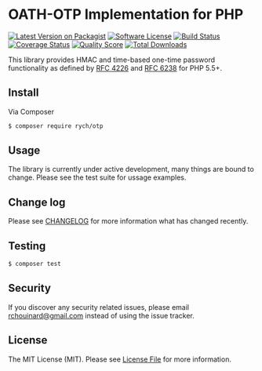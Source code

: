 # OATH-OTP Implementation for PHP

[![Latest Version on Packagist][ico-version]][link-packagist]
[![Software License][ico-license]](LICENSE.md)
[![Build Status][ico-travis]][link-travis]
[![Coverage Status][ico-coveralls]][link-coveralls]
[![Quality Score][ico-code-quality]][link-code-quality]
[![Total Downloads][ico-downloads]][link-downloads]

This library provides HMAC and time-based one-time password functionality as
defined by [RFC 4226](http://www.ietf.org/rfc/rfc4226.txt) and
[RFC 6238](http://www.ietf.org/rfc/rfc6238.txt) for PHP 5.5+.


## Install

Via Composer

``` bash
$ composer require rych/otp
```


## Usage

The library is currently under active development, many things are bound to change. Please see the test suite for
ussage examples.


## Change log

Please see [CHANGELOG](CHANGELOG.md) for more information what has changed recently.


## Testing

``` bash
$ composer test
```


## Security

If you discover any security related issues, please email rchouinard@gmail.com instead of using the issue tracker.


## License

The MIT License (MIT). Please see [License File](LICENSE.md) for more information.


[ico-version]: https://img.shields.io/packagist/v/rych/otp.svg?style=flat-square
[ico-license]: https://img.shields.io/badge/license-MIT-brightgreen.svg?style=flat-square
[ico-travis]: https://img.shields.io/travis/rchouinard/rych-otp.svg?style=flat-square
[ico-coveralls]: https://img.shields.io/coveralls/rchouinard/rych-otp.svg?style=flat-square
[ico-code-quality]: https://img.shields.io/sensiolabs/i/4441db2d-0872-4fa8-b3f7-6354863b7bdd.svg
[ico-downloads]: https://img.shields.io/packagist/dt/rych/otp.svg?style=flat-square

[link-packagist]: https://packagist.org/packages/rych/otp
[link-travis]: https://travis-ci.org/rchouinard/rych-otp
[link-coveralls]: https://coveralls.io/r/rchouinard/rych-otp
[link-code-quality]: https://insight.sensiolabs.com/projects/4441db2d-0872-4fa8-b3f7-6354863b7bdd
[link-downloads]: https://packagist.org/packages/rych/otp
[link-author]: https://github.com/rchouinard
[link-contributors]: https://github.com/rchouinard/rych-otp/graphs/contributors

